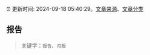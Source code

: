 :alarm_clock: 更新时间: 2024-09-18 05:40:29。[文章来源](/README.md)、[文章分类](/TAGS.md)

## 报告


> 关键字：`报告`、`月报`




